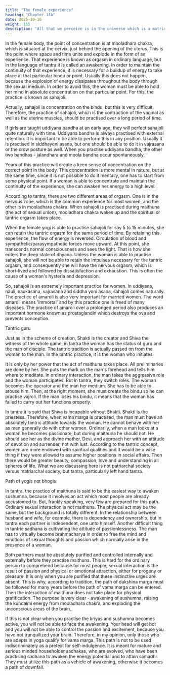 ```yaml
---
title: "The female experience"
heading: "Chapter 14b"
date: 2025-10-16
weight: 155
description: "All that we perceive is in the universe which is a matrix of the ideas of the Creator of existence"
---
```




In the female body, the point of concentration is at mooladhara chakra, which is
situated at the cervix, just behind the opening of the uterus. This is the point where space
and time unite and explode in the form of an experience. That experience is known as
orgasm in ordinary language, but in the language of tantra it is called an awakening. In
order to maintain the continuity of that experience, it is necessary for a buildup of energy
to take place at that particular bindu or point. Usually this does not happen, because the
explosion of energy dissipates throughout the body through the sexual medium. In order
to avoid this, the woman must be able to hold her mind in absolute concentration on that
particular point. For this, the practice is known as sahajoli.

Actually, sahajoli is concentration on the bindu, but this is very difficult. Therefore,
the practice of sahajoli, which is the contraction of the vaginal as well as the uterine
muscles, should be practised over a long period of time.

If girls are taught uddiyana bandha at an early age, they will perfect sahajoli quite
naturally with time. Uddiyana bandha is always practised with external retention. It is
important to be able to perform this in any position. Usually it is practised in siddhayoni
asana, but one should be able to do it in vajrasana or the crow posture as well. When you
practise uddiyana bandha, the other two bandhas - jalandhara and moola bandha occur
spontaneously.

Years of this practice will create a keen sense of concentration on the correct point in
the body. This concentration is more mental in nature, but at the same time, since it is not
possible to do it mentally, one has to start from some physical point. If a woman is able to
concentrate and maintain the continuity of the experience, she can awaken her energy to a
high level.

According to tantra, there are two different areas of orgasm. One is in the nervous
zone, which is the common experience for most women, and the other is in mooladhara
chakra. When sahajoli is practised during maithuna (the act of sexual union), mooladhara
chakra wakes up and the spiritual or tantric orgasm takes place.

When the female yogi is able to practise sahajoli for say 5 to 15 minutes, she can
retain the tantric orgasm for the same period of time. By retaining this experience, the
flow of energy is reversed. Circulation of blood and sympathetic/parasympathetic forces
move upward. At this point, she transcends normal consciousness and sees the light. That
is how she enters the deep state of dhyana. Unless the woman is able to practise sahajoli,
she will not be able to retain the impulses necessary for the tantric orgasm, and
consequently she will have the nervous orgasm, which is short-lived and followed by
dissatisfaction and exhaustion. This is often the cause of a woman's hysteria and
depression.

So, sahajoli is an extremely important practice for women. In uddiyana, nauli,
naukasana, vajrasana and siddha yoni asana, sahajoli comes naturally.
The practice of amaroli is also very important for married women. The word amaroli
means 'immortal' and by this practice one is freed of many diseases. The practice of
amaroli over a prolonged period also produces an important hormone known as
prostaglandin which destroys the ova and prevents conception.

Tantric guru

Just as in the scheme of creation, Shakti is the creator and Shiva the witness of the
whole game, in tantra the woman has the status of guru and the man of disciple. The
tantric tradition is actually passed on from the woman to the man. In the tantric practice,
it is the woman who initiates.

It is only by her power that the act of maithuna takes place. All preliminaries are done
by her. She puts the mark on the man's forehead and tells him where to meditate. In
ordinary interaction, the man takes the aggressive role and the woman participates. But in
tantra, they switch roles. The woman becomes the operator and the man her medium. She
has to be able to arouse him. Then, at the right moment, she must create the bindu so he
can practise vajroli. If the man loses his bindu, it means that the woman has failed to
carry out her functions properly.

In tantra it is said that Shiva is incapable without Shakti. Shakti is the priestess.
Therefore, when vama marga is practised, the man must have an absolutely tantric
attitude towards the woman. He cannot behave with her as men generally do with other
women. Ordinarily, when a man looks at a woman he becomes passionate, but during
maithuna he should not. He should see her as the divine mother, Devi, and approach her
with an attitude of devotion and surrender, not with lust.
According to the tantric concept, women are more endowed with spiritual qualities
and it would be a wise thing if they were allowed to assume higher positions in social
affairs. Then there would be greater beauty, compassion, love and understanding in all
spheres of life. What we are discussing here is not patriarchal society versus matriarchal
society, but tantra, particularly left hand tantra.

Path of yogis not bhogis

In tantra, the practice of maithuna is said to be the easiest way to awaken sushumna,
because it involves an act which most people are already accustomed to. But, frankly
speaking, very few are prepared for this path. Ordinary sexual interaction is not maithuna.
The physical act may be the same, but the background is totally different.
In the relationship between husband and wife, for example, there is dependency and
ownership, but in tantra each partner is independent, one unto himself. Another difficult
thing in tantric sadhana is cultivating the attitude of passionlessness. The man has to
virtually become brahmacharya in order to free the mind and emotions of sexual thoughts
and passion which normally arise in the presence of a woman.

Both partners must be absolutely purified and controlled internally and externally
before they practise maithuna. This is hard for the ordinary person to comprehend
because for most people, sexual interaction is the result of passion and physical or
emotional attraction, either for progeny or pleasure. It is only when you are purified that
these instinctive urges are absent. This is why, according to tradition, the path of
dakshina marga must be followed for many years before the path of vama marga can be
entered. Then the interaction of maithuna does not take place for physical gratification.
The purpose is very clear - awakening of sushumna, raising the kundalmi energy from
mooladhara chakra, and exploding the unconscious areas of the brain.

If this is not clear when you practise the kriyas and sushumna becomes active, you
will not be able to face the awakening. Your head will get hot and you will not be able to
control the passion and excitement, because you have not tranquilized your brain.
Therefore, in my opinion, only those who are adepts in yoga qualify for vama marga.
This path is not to be used indiscriminately as a pretext for self-indulgence. It is meant
for mature and serious minded householder sadhakas, who are evolved, who have been
practising sadhana to awaken the energy potential and to attain samadhi. They must
utilize this path as a vehicle of awakening, otherwise it becomes a path of downfall.


